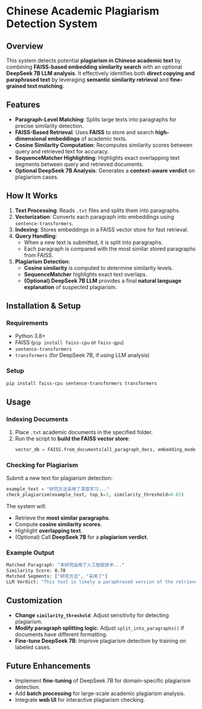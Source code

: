 # **Chinese Academic Plagiarism Detection System**

## **Overview**
This system detects potential **plagiarism in Chinese academic text** by combining **FAISS-based embedding similarity search** with an optional **DeepSeek 7B LLM analysis**. It effectively identifies both **direct copying and paraphrased text** by leveraging **semantic similarity retrieval** and **fine-grained text matching**.

## **Features**
- **Paragraph-Level Matching**: Splits large texts into paragraphs for precise similarity detection.
- **FAISS-Based Retrieval**: Uses **FAISS** to store and search **high-dimensional embeddings** of academic texts.
- **Cosine Similarity Computation**: Recomputes similarity scores between query and retrieved text for accuracy.
- **SequenceMatcher Highlighting**: Highlights exact overlapping text segments between query and retrieved documents.
- **Optional DeepSeek 7B Analysis**: Generates a **context-aware verdict** on plagiarism cases.

## **How It Works**
1. **Text Processing**: Reads `.txt` files and splits them into paragraphs.
2. **Vectorization**: Converts each paragraph into embeddings using `sentence-transformers`.
3. **Indexing**: Stores embeddings in a FAISS vector store for fast retrieval.
4. **Query Handling**:
   - When a new text is submitted, it is split into paragraphs.
   - Each paragraph is compared with the most similar stored paragraphs from FAISS.
5. **Plagiarism Detection**:
   - **Cosine similarity** is computed to determine similarity levels.
   - **SequenceMatcher** highlights exact text overlaps.
   - **(Optional) DeepSeek 7B LLM** provides a final **natural language explanation** of suspected plagiarism.

## **Installation & Setup**
### **Requirements**
- Python 3.8+
- FAISS (`pip install faiss-cpu` or `faiss-gpu`)
- `sentence-transformers`
- `transformers` (for DeepSeek 7B, if using LLM analysis)

### **Setup**
```bash
pip install faiss-cpu sentence-transformers transformers
```

## **Usage**
### **Indexing Documents**
1. Place `.txt` academic documents in the specified folder.
2. Run the script to **build the FAISS vector store**:
   ```python
   vector_db = FAISS.from_documents(all_paragraph_docs, embedding_model)
   ```

### **Checking for Plagiarism**
Submit a new text for plagiarism detection:
```python
example_text = "研究方法采用了深度学习..."
check_plagiarism(example_text, top_k=3, similarity_threshold=0.65)
```
The system will:
- Retrieve the **most similar paragraphs**.
- Compute **cosine similarity scores**.
- Highlight **overlapping text**.
- (Optional) Call **DeepSeek 7B** for a **plagiarism verdict**.

### **Example Output**
```bash
Matched Paragraph: "本研究运用了人工智能技术..."
Similarity Score: 0.78
Matched Segments: ["研究方法", "采用了"]
LLM Verdict: "This text is likely a paraphrased version of the retrieved document."
```

## **Customization**
- **Change `similarity_threshold`**: Adjust sensitivity for detecting plagiarism.
- **Modify paragraph splitting logic**: Adjust `split_into_paragraphs()` if documents have different formatting.
- **Fine-tune DeepSeek 7B**: Improve plagiarism detection by training on labeled cases.

## **Future Enhancements**
- Implement **fine-tuning** of DeepSeek 7B for domain-specific plagiarism detection.
- Add **batch processing** for large-scale academic plagiarism analysis.
- Integrate **web UI** for interactive plagiarism checking.

